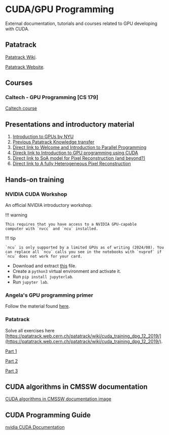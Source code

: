 # CUDA/GPU Programming

External documentation, tutorials and courses related to GPU developing
with CUDA.

## Patatrack

[Patatrack Wiki](https://patatrack.web.cern.ch/patatrack/wiki/).

[Patatrack Website](https://patatrack.web.cern.ch/patatrack/index.html).

## Courses

### Caltech - GPU Programming [CS 179]

[Caltech course](http://courses.cms.caltech.edu/cs179/)

## Presentations and introductory material

1. [Introduction to GPUs by NYU](https://nyu-cds.github.io/python-gpu/02-cuda/)
2. [Previous Patatrack Knowledge transfer](https://indico.cern.ch/event/863657/)
3. [Direct link to Welcome and Introduction to Parallel Programming](https://indico.cern.ch/event/863657/contributions/3666693/attachments/1958928/3254985/introduction_parallel_programming_and_workshop.pdf)
4. [Direck link to Introduction to GPU programming using CUDA](https://indico.cern.ch/event/863657/contributions/3666693/attachments/1958928/3254986/introduction_CUDA_slides.pdf)
5. [Direct link to SoA model for Pixel Reconstruction (and beyond?)](https://indico.cern.ch/event/863657/contributions/3666696/attachments/1959745/3256623/SoAModelforPxReco.pdf)
6. [Direct link to A fully Heterogeneous Pixel Reconstruction](https://indico.cern.ch/event/863657/contributions/3666696/attachments/1959745/3256622/PixelFullHeterogeneousWF.pdf)

## Hands-on training

### NVIDIA CUDA Workshop

An official NVIDIA introductory workshop.

!!! warning

	This requires that you have access to a NVIDIA GPU-capable
	computer with `nvcc` and `ncu` installed.

 !!! tip

 	`ncu` is only supported by a limited GPUs as of writing (2024/08). You can replace all `ncu` calls you see in the notebooks with `nvprof` if `ncu` does not work for your card.

* Download and extract [this](cuda_workshop.tar) file.
* Create a `python3` virtual environment and activate it.
* Run `pip install jupyterlab`.
* Run `jupyter lab`.

### Angela's GPU programming primer

Follow the material found [here](../../czangela-tutorial/index.md).

### Patatrack

Solve all exercises here [https://patatrack.web.cern.ch/patatrack/wiki/cuda_training_dpg_12_2019/](https://patatrack.web.cern.ch/patatrack/wiki/cuda_training_dpg_12_2019/).

[Part 1](https://patatrack.web.cern.ch/patatrack/wiki/cuda_training_dpg_12_2019/)

[Part 2](https://patatrack.web.cern.ch/patatrack/wiki/cuda_training_dpg_12_2019_part2/)

[Part 3](https://patatrack.web.cern.ch/patatrack/wiki/cuda_training_dpg_12_2019_part3/)

## CUDA algorithms in CMSSW documentation

[CUDA algorithms in CMSSW documentation image](https://github.com/cms-patatrack/cmssw/blob/master/HeterogeneousCore/CUDACore/README.md)

## CUDA Programming Guide

[nvidia CUDA Documentation](https://docs.nvidia.com/cuda/cuda-c-programming-guide/index.html)
